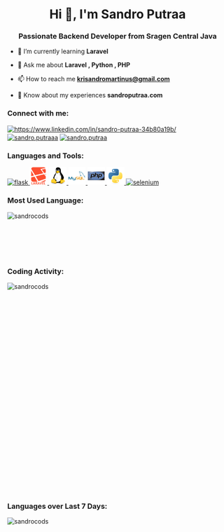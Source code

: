 <h1 align="center">Hi 👋, I'm Sandro Putraa</h1>
<h3 align="center">Passionate Backend Developer from Sragen Central Java</h3>

- 🌱 I’m currently learning **Laravel**

- 💬 Ask me about **Laravel , Python , PHP**

- 📫 How to reach me **krisandromartinus@gmail.com**

- 📄 Know about my experiences **sandroputraa.com**

<h3 align="left">Connect with me:</h3>
<p align="left">
<a href="https://www.linkedin.com/in/sandro-putraa-34b80a19b/" target="blank"><img align="center" src="https://raw.githubusercontent.com/rahuldkjain/github-profile-readme-generator/master/src/images/icons/Social/linked-in-alt.svg" alt="https://www.linkedin.com/in/sandro-putraa-34b80a19b/" height="30" width="40" /></a>
<a href="https://fb.com/sandro.putraaa" target="blank"><img align="center" src="https://raw.githubusercontent.com/rahuldkjain/github-profile-readme-generator/master/src/images/icons/Social/facebook.svg" alt="sandro.putraaa" height="30" width="40" /></a>
<a href="https://instagram.com/sandro.putraa" target="blank"><img align="center" src="https://raw.githubusercontent.com/rahuldkjain/github-profile-readme-generator/master/src/images/icons/Social/instagram.svg" alt="sandro.putraa" height="30" width="40" /></a>
</p>

<h3 align="left">Languages and Tools:</h3>
<p align="left"> <a href="https://flask.palletsprojects.com/" target="_blank"> <img src="https://www.vectorlogo.zone/logos/pocoo_flask/pocoo_flask-icon.svg" alt="flask" width="40" height="40"/> </a> <a href="https://laravel.com/" target="_blank"> <img src="https://raw.githubusercontent.com/devicons/devicon/master/icons/laravel/laravel-plain-wordmark.svg" alt="laravel" width="40" height="40"/> </a> <a href="https://www.linux.org/" target="_blank"> <img src="https://raw.githubusercontent.com/devicons/devicon/master/icons/linux/linux-original.svg" alt="linux" width="40" height="40"/> </a> <a href="https://www.mysql.com/" target="_blank"> <img src="https://raw.githubusercontent.com/devicons/devicon/master/icons/mysql/mysql-original-wordmark.svg" alt="mysql" width="40" height="40"/> </a> <a href="https://www.php.net" target="_blank"> <img src="https://raw.githubusercontent.com/devicons/devicon/master/icons/php/php-original.svg" alt="php" width="40" height="40"/> </a> <a href="https://www.python.org" target="_blank"> <img src="https://raw.githubusercontent.com/devicons/devicon/master/icons/python/python-original.svg" alt="python" width="40" height="40"/> </a> <a href="https://www.selenium.dev" target="_blank"> <img src="https://raw.githubusercontent.com/detain/svg-logos/780f25886640cef088af994181646db2f6b1a3f8/svg/selenium-logo.svg" alt="selenium" width="40" height="40"/> </a> </p>


<h3 align="left">Most Used Language:</h3>
<p>
  <img align="left" src="https://github-readme-stats.vercel.app/api/top-langs?username=sandrocods&show_icons=true&locale=en&layout=compact" alt="sandrocods" />
</p>
<br/><br/><br/><br/><br/><br/>
<h3 align="left">Coding Activity:</h3>
<p>
  <img align="left" src="https://wakatime.com/share/@sandrocods/2b06cdbe-dc58-4df5-99de-b9aa4567d037.svg" height="500" width="1000"  alt="sandrocods" />
 </p>
<br/><br/><br/><br/><br/><br/>
<h3 align="left">Languages over Last 7 Days:</h3>
<p>
  <img align="left" src="https://wakatime.com/share/@sandrocods/40739482-0a19-4366-9316-35ada10f808b.svg" height="500" width="1000"  alt="sandrocods" />
 </p>
<br>

